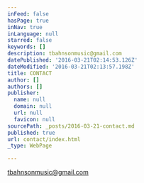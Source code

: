 ```yaml
---
inFeed: false
hasPage: true
inNav: true
inLanguage: null
starred: false
keywords: []
description: tbahnsonmusic@gmail.com
datePublished: '2016-03-21T02:14:53.126Z'
dateModified: '2016-03-21T02:13:57.198Z'
title: CONTACT
author: []
authors: []
publisher:
  name: null
  domain: null
  url: null
  favicon: null
sourcePath: _posts/2016-03-21-contact.md
published: true
url: contact/index.html
_type: WebPage

---
```

tbahnsonmusic@gmail.com